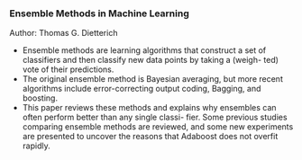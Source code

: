 ### Ensemble Methods in Machine Learning

Author: Thomas G. Dietterich

 - Ensemble methods are learning algorithms that construct a set of classifiers and then classify new data points by taking a (weigh- ted) vote of their predictions. 
 - The original ensemble method is Bayesian averaging, but more recent algorithms include error-correcting output coding, Bagging, and boosting. 
 - This paper reviews these methods and explains why ensembles can often perform better than any single classi- fier. Some previous studies comparing ensemble methods are reviewed, and some new experiments are presented to uncover the reasons that Adaboost does not overfit rapidly.